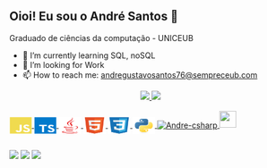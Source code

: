 ## Oioi! Eu sou o André Santos 👋
Graduado de ciências da computação - UNICEUB

- 🌱 I’m currently learning SQL, noSQL
- 🤔 I’m looking for Work
- 📫 How to reach me: andregustavosantos76@sempreceub.com

<div align="center">
  <a href="https://github.com/andresantoss">
  <img height="180em" src="https://github-readme-stats.vercel.app/api?username=Andresantoss&show_icons=true&theme=tokyonight&include_all_commits=true&count_private=true"/>
    
  <img height="180em" src="https://github-readme-stats.vercel.app/api/top-langs/?username=Andresantoss&layout=compact&langs_count=7&theme=tokyonight"/>
</div>
  
 
<div style="display: inline_block"><br>
  <img align="center" alt="Andre-Js" height="30" width="40" src="https://raw.githubusercontent.com/devicons/devicon/master/icons/javascript/javascript-plain.svg">
  <img align="center" alt="Rafa-Ts" height="30" width="40" src="https://raw.githubusercontent.com/devicons/devicon/master/icons/typescript/typescript-plain.svg">
   <img align="center" alt="Andre-J" height="30" width="40" src="https://raw.githubusercontent.com/devicons/devicon/master/icons/java/java-plain.svg">
 <img align="center" alt="Andre-HTML" height="30" width="40" src="https://raw.githubusercontent.com/devicons/devicon/master/icons/html5/html5-original.svg">
  <img align="center" alt="Andre-CSS" height="30" width="40" src="https://raw.githubusercontent.com/devicons/devicon/master/icons/css3/css3-original.svg">
  <img align="center" alt="Andre-Python" height="30" width="40" src="https://raw.githubusercontent.com/devicons/devicon/master/icons/python/python-original.svg">
  <img align="center" alt="Andre-csharp" height="30" width="40" src="https://cdn.jsdelivr.net/gh/devicons/devicon/icons/csharp/csharp-original.svg">
  <a href="https://unity.com/" alt="Andre-unity" target="_blank" rel="noreferrer"> <img height="30" width="30" src="https://www.vectorlogo.zone/logos/unity3d/unity3d-icon.svg" > </a>
</div>

  ##
  
<div> 
  <a href="https://www.instagram.com/andregustav0o" target="_blank"><img src="https://img.shields.io/badge/-Instagram-%23E4405F?style=for-the-badge&logo=instagram&logoColor=white" target="_blank"></a>
  <a href = "mailto:andreugabagos@sempreceub.com"><img src="https://img.shields.io/badge/-Gmail-%23333?style=for-the-badge&logo=gmail&logoColor=white" target="_blank"></a>
  <a href="https://www.linkedin.com/in/andre-gustavo-de-oliveira-dos-santos-51aba51b6" target="_blank"><img src="https://img.shields.io/badge/-LinkedIn-%230077B5?style=for-the-badge&logo=linkedin&logoColor=white" target="_blank"></a> 
</div>
